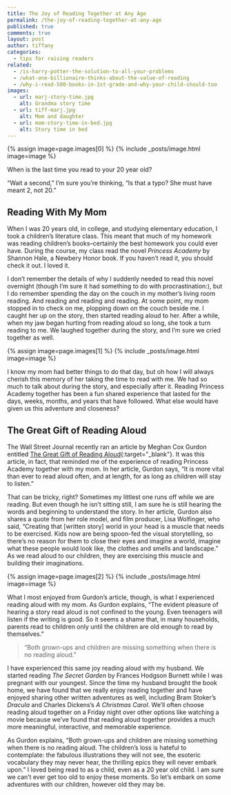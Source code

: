 ```yaml
---
title: The Joy of Reading Together at Any Age
permalink: /the-joy-of-reading-together-at-any-age
published: true
comments: true
layout: post
author: tiffany
categories: 
  - tips for raising readers
related: 
  - /is-harry-potter-the-solution-to-all-your-problems
  - /what-one-billionaire-thinks-about-the-value-of-reading
  - /why-i-read-500-books-in-1st-grade-and-why-your-child-should-too
images: 
  - url: marj-story-time.jpg
    alt: Grandma story time
  - url: tiff-marj.jpg
    alt: Mom and daughter
  - url: mom-story-time-in-bed.jpg
    alt: Story time in bed
---
```


{% assign image=page.images[0] %}
{% include _posts/image.html image=image %}

When is the last time you read to your 20 year old?

“Wait a second,” I’m sure you’re thinking, “Is that a typo? She must have meant 2, not 20.”

## Reading With My Mom

When I was 20 years old, in college, and studying elementary education, I took a children’s literature class. This meant that much of my homework was reading children’s books–certainly the best homework you could ever have. During the course, my class read the novel _Princess Academy_ by Shannon Hale, a Newbery Honor book. If you haven’t read it, you should check it out. I loved it.

I don’t remember the details of why I suddenly needed to read this novel overnight (though I’m sure it had something to do with procrastination:), but I do remember spending the day on the couch in my mother’s living room reading. And reading and reading and reading. At some point, my mom stopped in to check on me, plopping down on the couch beside me. I caught her up on the story, then started reading aloud to her. After a while, when my jaw began hurting from reading aloud so long, she took a turn reading to me. We laughed together during the story, and I’m sure we cried together as well.

{% assign image=page.images[1] %}
{% include _posts/image.html image=image %}

I know my mom had better things to do that day, but oh how I will always cherish this memory of her taking the time to read with me. We had so much to talk about during the story, and especially after it. Reading Princess Academy together has been a fun shared experience that lasted for the days, weeks, months, and years that have followed. What else would have given us this adventure and closeness?

## The Great Gift of Reading Aloud

The Wall Street Journal recently ran an article by Meghan Cox Gurdon entitled [The Great Gift of Reading Aloud](http://www.wsj.com/articles/the-great-gift-of-reading-aloud-1436561248){:target="_blank"}. It was this article, in fact, that reminded me of the experience of reading Princess Academy together with my mom. In her article, Gurdon says, “It is more vital than ever to read aloud often, and at length, for as long as children will stay to listen.”

That can be tricky, right? Sometimes my littlest one runs off while we are reading. But even though he isn’t sitting still, I am sure he is still hearing the words and beginning to understand the story. In her article, Gurdon also shares a quote from her role model, and film producer, Lisa Wolfinger, who said, “Creating that [written story] world in your head is a muscle that needs to be exercised. Kids now are being spoon-fed the visual storytelling, so there’s no reason for them to close their eyes and imagine a world, imagine what these people would look like, the clothes and smells and landscape.” As we read aloud to our children, they are exercising this muscle and building their imaginations.

{% assign image=page.images[2] %}
{% include _posts/image.html image=image %}

What I most enjoyed from Gurdon’s article, though, is what I experienced reading aloud with my mom. As Gurdon explains, “The evident pleasure of hearing a story read aloud is not confined to the young. Even teenagers will listen if the writing is good. So it seems a shame that, in many households, parents read to children only until the children are old enough to read by themselves.”

> “Both grown-ups and children are missing something when there is no reading aloud.”

I have experienced this same joy reading aloud with my husband. We started reading _The Secret Garden_ by Frances Hodgson Burnett while I was pregnant with our youngest.  Since the time my husband brought the book home, we have found that we really enjoy reading together and have enjoyed sharing other written adventures as well, including Bram Stoker’s _Dracula_ and Charles Dickens’s _A Christmas Carol_. We’ll often choose reading aloud together on a Friday night over other options like watching a movie because we’ve found that reading aloud together provides a much more meaningful, interactive, and memorable experience.

As Gurdon explains, “Both grown-ups and children are missing something when there is no reading aloud. The children’s loss is hateful to contemplate: the fabulous illustrations they will not see, the esoteric vocabulary they may never hear, the thrilling epics they will never embark upon.” I loved being read to as a child, even as a 20 year old child. I am sure we can’t ever get too old to enjoy these moments. So let’s embark on some adventures with our children, however old they may be.